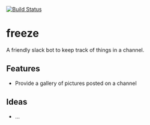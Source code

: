 [![Build Status](https://travis-ci.org/metaodi/freeze.svg?branch=master)](https://travis-ci.org/metaodi/freeze)

freeze
======

A friendly slack bot to keep track of things in a channel.

## Features

* Provide a gallery of pictures posted on a channel

## Ideas

* ...
